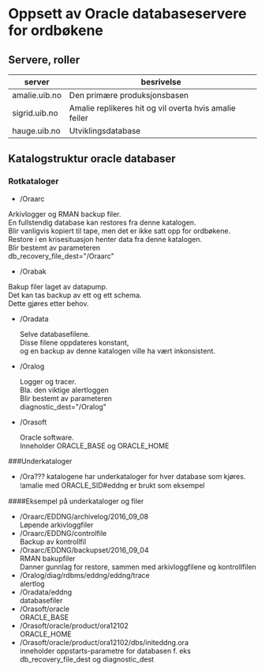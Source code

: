 # Oppsett av Oracle databaseservere for ordbøkene

## Servere, roller

server       |besrivelse
-------------|----------
amalie.uib.no|Den primære produksjonsbasen
sigrid.uib.no|Amalie replikeres hit og vil overta hvis amalie feiler
hauge.uib.no |Utviklingsdatabase
  
## Katalogstruktur oracle databaser

### Rotkataloger
* /Oraarc
  
Arkivlogger og RMAN backup filer.  
En fullstendig database kan restores fra denne katalogen.  
Blir vanligvis kopiert til tape, men det er ikke satt opp for ordbøkene.  
Restore i en krisesituasjon henter data fra denne katalogen.  
Blir bestemt av parameteren  
db_recovery_file_dest="/Oraarc"  
* /Orabak
  
Bakup filer laget av datapump.  
Det kan tas backup av ett og ett schema.  
Dette gjøres etter behov.  
* /Oradata
  
    Selve databasefilene.  
    Disse filene oppdateres konstant,  
    og en backup av denne katalogen ville ha vært inkonsistent.  
* /Oralog
  
    Logger og tracer.  
    Bla. den viktige alertloggen  
    Blir bestemt av parameteren  
    diagnostic_dest="/Oralog"  
* /Orasoft
  
    Oracle software.  
    Inneholder ORACLE_BASE og ORACLE_HOME  
  
###Underkataloger
* /Ora???
    katalogene har underkataloger for hver database som kjøres.  
    ⁞amalie med ORACLE_SID#eddng er brukt som eksempel  
  
####Eksempel på underkataloger og filer  
* /Oraarc/EDDNG/archivelog/2016_09_08  
    Løpende arkivloggfiler  
* /Oraarc/EDDNG/controlfile  
    Backup av kontrollfil  
* /Oraarc/EDDNG/backupset/2016_09_04  
    RMAN bakupfiler  
    Danner gunnlag for restore, sammen med arkivloggfilene og kontrollfilen  
* /Oralog/diag/rdbms/eddng/eddng/trace  
    alertlog  
* /Oradata/eddng  
    databasefiler  
* /Orasoft/oracle  
    ORACLE_BASE  
* /Orasoft/oracle/product/ora12102  
    ORACLE_HOME  
* /Orasoft/oracle/product/ora12102/dbs/initeddng.ora  
    inneholder oppstarts-parametre for databasen f. eks  
    db_recovery_file_dest og diagnostic_dest  
